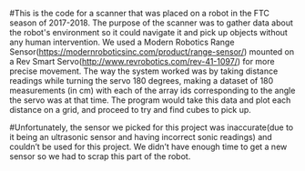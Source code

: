 #This is the code for a scanner that was placed on a robot in the FTC season of  2017-2018. The purpose of the scanner was to gather data about the robot's environment so it could navigate it and pick up objects without any human intervention. We used a Modern Robotics Range Sensor(https://modernroboticsinc.com/product/range-sensor/) mounted on a Rev Smart Servo(http://www.revrobotics.com/rev-41-1097/) for more precise movement. The way the system worked was by taking distance readings while turning the servo 180 degrees, making a dataset of 180 measurements (in cm) with each of the array ids corresponding to the angle the servo was at that time. The program would take this data and plot each distance on a grid, and proceed to try and find cubes to pick up. 

#Unfortunately, the sensor we picked for this project was inaccurate(due to it being an ultrasonic sensor and having incorrect sonic readings) and couldn’t be used for this project. We didn’t have enough time to get a new sensor so we had to scrap this part of the robot.
